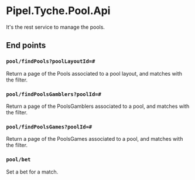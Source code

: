 # Pipel.Tyche.Pool.Api

It's the rest service to manage the pools.

## End points

### `pool/findPools?poolLayoutId=#`

Return a page of the Pools associated to a pool layout, and matches with the filter.

### `pool/findPoolsGamblers?poolId=#`

Return a page of the PoolsGamblers associated to a pool, and matches with the filter.

### `pool/findPoolsGames?poolId=#`

Return a page of the PoolsGames associated to a pool, and matches with the filter.

### `pool/bet`

Set a bet for a match.